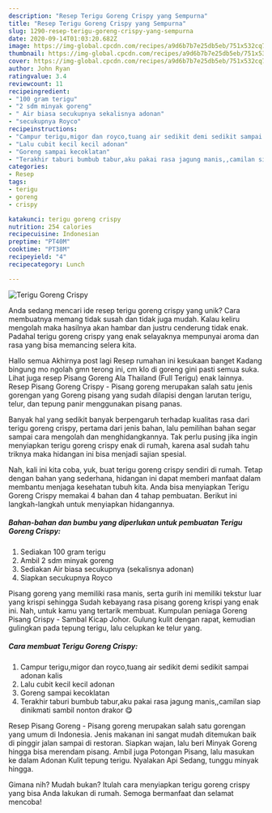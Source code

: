 ```yaml
---
description: "Resep Terigu Goreng Crispy yang Sempurna"
title: "Resep Terigu Goreng Crispy yang Sempurna"
slug: 1290-resep-terigu-goreng-crispy-yang-sempurna
date: 2020-09-14T01:03:20.682Z
image: https://img-global.cpcdn.com/recipes/a9d6b7b7e25db5eb/751x532cq70/terigu-goreng-crispy-foto-resep-utama.jpg
thumbnail: https://img-global.cpcdn.com/recipes/a9d6b7b7e25db5eb/751x532cq70/terigu-goreng-crispy-foto-resep-utama.jpg
cover: https://img-global.cpcdn.com/recipes/a9d6b7b7e25db5eb/751x532cq70/terigu-goreng-crispy-foto-resep-utama.jpg
author: John Ryan
ratingvalue: 3.4
reviewcount: 11
recipeingredient:
- "100 gram terigu"
- "2 sdm minyak goreng"
- " Air biasa secukupnya sekalisnya adonan"
- "secukupnya Royco"
recipeinstructions:
- "Campur terigu,migor dan royco,tuang air sedikit demi sedikit sampai adonan kalis"
- "Lalu cubit kecil kecil adonan"
- "Goreng sampai kecoklatan"
- "Terakhir taburi bumbub tabur,aku pakai rasa jagung manis,,camilan siap dinikmati sambil nonton drakor 😋"
categories:
- Resep
tags:
- terigu
- goreng
- crispy

katakunci: terigu goreng crispy 
nutrition: 254 calories
recipecuisine: Indonesian
preptime: "PT40M"
cooktime: "PT38M"
recipeyield: "4"
recipecategory: Lunch

---
```



![Terigu Goreng Crispy](https://img-global.cpcdn.com/recipes/a9d6b7b7e25db5eb/751x532cq70/terigu-goreng-crispy-foto-resep-utama.jpg)

Anda sedang mencari ide resep terigu goreng crispy yang unik? Cara membuatnya memang tidak susah dan tidak juga mudah. Kalau keliru mengolah maka hasilnya akan hambar dan justru cenderung tidak enak. Padahal terigu goreng crispy yang enak selayaknya mempunyai aroma dan rasa yang bisa memancing selera kita.

Hallo semua Akhirnya post lagi Resep rumahan ini kesukaan banget Kadang bingung mo ngolah gmn terong ini, cm klo di goreng gini pasti semua suka. Lihat juga resep Pisang Goreng Ala Thailand (Full Terigu) enak lainnya. Resep Pisang Goreng Crispy - Pisang goreng merupakan salah satu jenis gorengan yang Goreng pisang yang sudah dilapisi dengan larutan terigu, telur, dan tepung panir menggunakan pisang panas.

Banyak hal yang sedikit banyak berpengaruh terhadap kualitas rasa dari terigu goreng crispy, pertama dari jenis bahan, lalu pemilihan bahan segar sampai cara mengolah dan menghidangkannya. Tak perlu pusing jika ingin menyiapkan terigu goreng crispy enak di rumah, karena asal sudah tahu triknya maka hidangan ini bisa menjadi sajian spesial.


Nah, kali ini kita coba, yuk, buat terigu goreng crispy sendiri di rumah. Tetap dengan bahan yang sederhana, hidangan ini dapat memberi manfaat dalam membantu menjaga kesehatan tubuh kita. Anda bisa menyiapkan Terigu Goreng Crispy memakai 4 bahan dan 4 tahap pembuatan. Berikut ini langkah-langkah untuk menyiapkan hidangannya.

<!--inarticleads1-->

##### Bahan-bahan dan bumbu yang diperlukan untuk pembuatan Terigu Goreng Crispy:

1. Sediakan 100 gram terigu
1. Ambil 2 sdm minyak goreng
1. Sediakan  Air biasa secukupnya (sekalisnya adonan)
1. Siapkan secukupnya Royco


Pisang goreng yang memiliki rasa manis, serta gurih ini memiliki tekstur luar yang krispi sehingga Sudah kebayang rasa pisang goreng krispi yang enak ini. Nah, untuk kamu yang tertarik membuat. Kumpulan peniaga Goreng Pisang Crispy - Sambal Kicap Johor. Gulung kulit dengan rapat, kemudian gulingkan pada tepung terigu, lalu celupkan ke telur yang. 

<!--inarticleads2-->

##### Cara membuat Terigu Goreng Crispy:

1. Campur terigu,migor dan royco,tuang air sedikit demi sedikit sampai adonan kalis
1. Lalu cubit kecil kecil adonan
1. Goreng sampai kecoklatan
1. Terakhir taburi bumbub tabur,aku pakai rasa jagung manis,,camilan siap dinikmati sambil nonton drakor 😋


Resep Pisang Goreng - Pisang goreng merupakan salah satu gorengan yang umum di Indonesia. Jenis makanan ini sangat mudah ditemukan baik di pinggir jalan sampai di restoran. Siapkan wajan, lalu beri Minyak Goreng hingga bisa merendam pisang. Ambil juga Potongan Pisang, lalu masukan ke dalam Adonan Kulit tepung terigu. Nyalakan Api Sedang, tunggu minyak hingga. 

Gimana nih? Mudah bukan? Itulah cara menyiapkan terigu goreng crispy yang bisa Anda lakukan di rumah. Semoga bermanfaat dan selamat mencoba!
